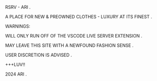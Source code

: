 RSRV - ARI .

A PLACE FOR NEW & PREOWNED CLOTHES - LUXURY AT ITS FINEST .

WARNINGS: 

  WILL ONLY RUN OFF OF THE VSCODE LIVE SERVER EXTENSION . 

  MAY LEAVE THIS SITE WITH A NEWFOUND FASHION SENSE .

  USER DISCRETION IS ADVISED .

+++LUV!!

2024 ARI .
